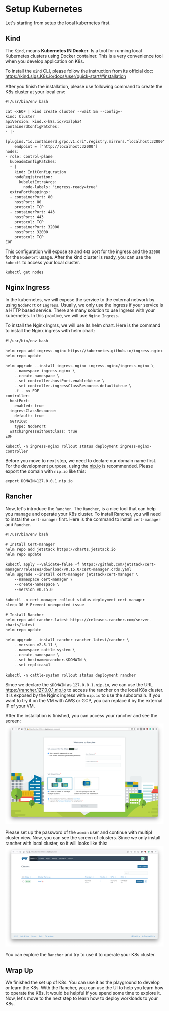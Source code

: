 # Setup Kubernetes

Let's starting from setup the local kubernetes first.

## Kind

The `Kind`, means **Kubernetes IN Docker**. Is a tool for running local Kubernetes clusters using Docker container. This is a very convenience tool when you develop application on K8s.

To install the `Kind` CLI, please follow the instruction from its official doc:
https://kind.sigs.K8s.io/docs/user/quick-start/#installation

After you finish the installation, please use following command to create the K8s cluster at your local env:
```shell
#!/usr/bin/env bash

cat <<EOF | kind create cluster --wait 5m --config=-
kind: Cluster
apiVersion: kind.x-k8s.io/v1alpha4
containerdConfigPatches:
- |-
  [plugins."io.containerd.grpc.v1.cri".registry.mirrors."localhost:32000"]
    endpoint = ["http://localhost:32000"]
nodes:
- role: control-plane
  kubeadmConfigPatches:
  - |
    kind: InitConfiguration
    nodeRegistration:
      kubeletExtraArgs:
        node-labels: "ingress-ready=true"
  extraPortMappings:
  - containerPort: 80
    hostPort: 80
    protocol: TCP
  - containerPort: 443
    hostPort: 443
    protocol: TCP
  - containerPort: 32000
    hostPort: 32000
    protocol: TCP
EOF
```

This configuration will expose `80` and `443` port for the ingress and the `32000` for the `NodePort` usage.
After the kind cluster is ready, you can use the `kubectl` to access your local cluster.
```shell
kubectl get nodes
```

## Nginx Ingress

In the kubernetes, we will expose the service to the external network by using `NodePort` or `Ingress`. Usually, we only use the Ingress if your service is a HTTP based service.
There are many solution to use Ingress with your kubernetes. In this practice, we will use `Nginx Ingress`.

To install the Nginx Ingrss, we will use its helm chart. Here is the command to install the Nginx ingress with helm chart:
```shell
#!/usr/bin/env bash

helm repo add ingress-nginx https://kubernetes.github.io/ingress-nginx
helm repo update

helm upgrade --install ingress-nginx ingress-nginx/ingress-nginx \
    --namespace ingress-nginx \
    --create-namespace \
    --set controller.hostPort.enabled=true \
    --set controller.ingressClassResource.default=true \
    -f - << EOF
controller:
  hostPort:
    enabled: true
  ingressClassResource:
    default: true
  service:
    type: NodePort
  watchIngressWithoutClass: true
EOF

kubectl -n ingress-nginx rollout status deployment ingress-nginx-controller

```

Before you move to next step, we need to declare our domain name first. For the development purpose, using the [nip.io](https://nip.io/) is recommended. Please export the domain with `nip.io` like this:

```shell
export DOMAIN=127.0.0.1.nip.io
```

## Rancher

Now, let's introduce the `Rancher`. The `Rancher`, is a nice tool that can help you manage and operate your K8s cluster. To install Rancher, you will need to instal the `cert-manager` first. Here is the command to install `cert-manager` and `Rancher`. 

```shell
#!/usr/bin/env bash

# Install Cert-manager
helm repo add jetstack https://charts.jetstack.io
helm repo update

kubectl apply --validate=false -f https://github.com/jetstack/cert-manager/releases/download/v0.15.0/cert-manager.crds.yaml
helm upgrade --install cert-manager jetstack/cert-manager \
    --namespace cert-manager \
    --create-namespace \
    --version v0.15.0

kubectl -n cert-manager rollout status deployment cert-manager
sleep 30 # Prevent unexpected issue

# Install Rancher
helm repo add rancher-latest https://releases.rancher.com/server-charts/latest
helm repo update

helm upgrade --install rancher rancher-latest/rancher \
    --version v2.5.11 \
    --namespace cattle-system \
    --create-namespace \
    --set hostname=rancher.$DOMAIN \
    --set replicas=1

kubectl -n cattle-system rollout status deployment rancher

```

Since we declare the `$DOMAIN` as `127.0.0.1.nip.io`, we can use the URL https://rancher.127.0.0.1.nip.io to access the rancher on the local K8s cluster. It is exposed by the Nginx ingress with `nip.io` to use the subdomain. If you want to try it on the VM with AWS or GCP, you can replace it by the external IP of your VM.

After the installation is finished, you can access your rancher and see the screen:
![](images/setup/rancher_init.png)

Please set up the password of the `admin` user and continue with multipl cluster view.
Now, you can see the screen of clusters. Since we only install rancher with local cluster, so it will looks like this:
![](images/setup/rancher_clusters.png)

You can explore the `Rancher` and try to use it to operate your K8s cluster.

## Wrap Up

We finished the set up of K8s. You can use it as the playground to develop or learn the K8s. With the Rancher, you can use the UI to help you learn how to operate the K8s. It would be helpful if you spend some time to explore it. Now, let's move to the next step to learn how to deploy workloads to your K8s. 
